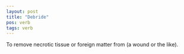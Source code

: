 ```yaml
---
layout: post
title: "Debride"
pos: verb
tags: verb
---
```

To remove necrotic tissue or foreign matter from (a wound or the like).
